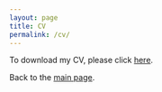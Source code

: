 ```yaml
---
layout: page
title: CV
permalink: /cv/
---
```


<object data="../CV/Reuben Tamakloe - CV.pdf" width="1000" height="1000" type='application/pdf'></object>


To download my CV, please click [here](CV.md).




Back to the [main page](https://drtamakloe.github.io/).
